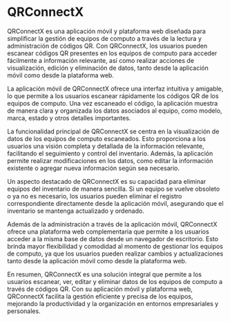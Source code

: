 # QRConnectX
QRConnectX es una aplicación móvil y plataforma web diseñada para simplificar la gestión de equipos de computo a través de la lectura y administración de códigos QR. Con QRConnectX, los usuarios pueden escanear códigos QR presentes en los equipos de computo para acceder fácilmente a información relevante, así como realizar acciones de visualización, edición y eliminación de datos, tanto desde la aplicación móvil como desde la plataforma web.

La aplicación móvil de QRConnectX ofrece una interfaz intuitiva y amigable, lo que permite a los usuarios escanear rápidamente los códigos QR de los equipos de computo. Una vez escaneado el código, la aplicación muestra de manera clara y organizada los datos asociados al equipo, como modelo, marca, estado y otros detalles importantes.

La funcionalidad principal de QRConnectX se centra en la visualización de datos de los equipos de computo escaneados. Esto proporciona a los usuarios una visión completa y detallada de la información relevante, facilitando el seguimiento y control del inventario. Además, la aplicación permite realizar modificaciones en los datos, como editar la información existente o agregar nueva información según sea necesario.

Un aspecto destacado de QRConnectX es su capacidad para eliminar equipos del inventario de manera sencilla. Si un equipo se vuelve obsoleto o ya no es necesario, los usuarios pueden eliminar el registro correspondiente directamente desde la aplicación móvil, asegurando que el inventario se mantenga actualizado y ordenado.

Además de la administración a través de la aplicación móvil, QRConnectX ofrece una plataforma web complementaria que permite a los usuarios acceder a la misma base de datos desde un navegador de escritorio. Esto brinda mayor flexibilidad y comodidad al momento de gestionar los equipos de computo, ya que los usuarios pueden realizar cambios y actualizaciones tanto desde la aplicación móvil como desde la plataforma web.

En resumen, QRConnectX es una solución integral que permite a los usuarios escanear, ver, editar y eliminar datos de los equipos de computo a través de códigos QR. Con su aplicación móvil y plataforma web, QRConnectX facilita la gestión eficiente y precisa de los equipos, mejorando la productividad y la organización en entornos empresariales y personales.
